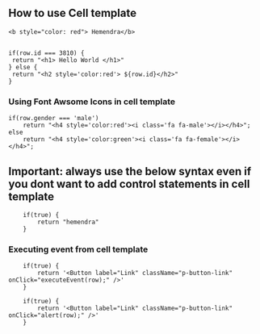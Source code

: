 
## How to use Cell template   
 


    
    <b style="color: red"> Hemendra</b>


    if(row.id === 3810) {
     return "<h1> Hello World </h1>"
    } else {
     return "<h2 style='color:red'> ${row.id}</h2>"
    }

### Using Font Awsome Icons in cell template
    
    if(row.gender === 'male')
        return "<h4 style='color:red'><i class='fa fa-male'></i></h4>";
    else
        return "<h4 style='color:green'><i class='fa fa-female'></i></h4>";

## Important: always use the below syntax even if you dont want to add control statements in cell template
        if(true) {
            return "hemendra"
        }

### Executing event from cell template
        if(true) {
            return '<Button label="Link" className="p-button-link" onClick="executeEvent(row);" />'
        }

        if(true) {
            return '<Button label="Link" className="p-button-link" onClick="alert(row);" />'
        }
